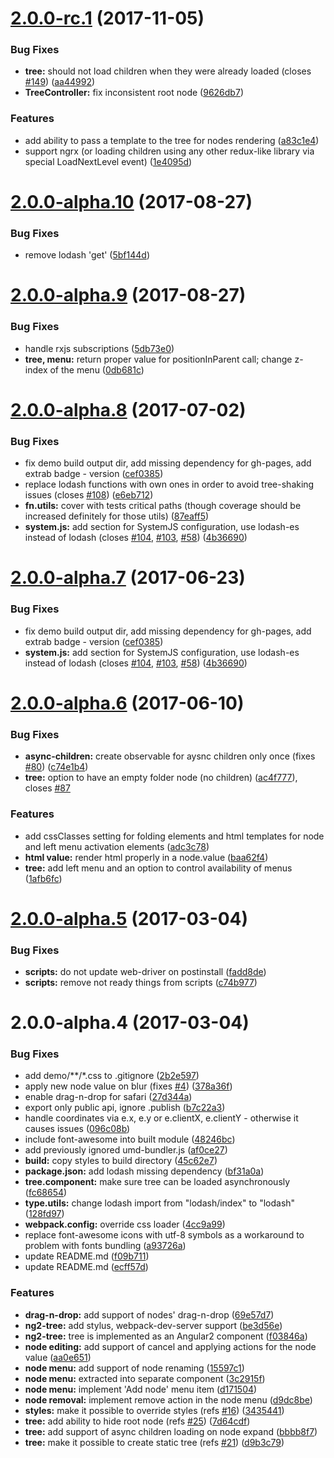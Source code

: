 <a name="2.0.0-rc.1"></a>
# [2.0.0-rc.1](https://github.com/valor-software/ng2-tree/compare/v2.0.0-alpha.10...v2.0.0-rc.1) (2017-11-05)


### Bug Fixes

* **tree:** should not load children when they were already loaded (closes [#149](https://github.com/valor-software/ng2-tree/issues/149)) ([aa44992](https://github.com/valor-software/ng2-tree/commit/aa44992))
* **TreeController:** fix inconsistent root node ([9626db7](https://github.com/valor-software/ng2-tree/commit/9626db7))


### Features

* add ability to pass a template to the tree for nodes rendering ([a83c1e4](https://github.com/valor-software/ng2-tree/commit/a83c1e4))
* support ngrx (or loading children using any other redux-like library via special LoadNextLevel event) ([1e4095d](https://github.com/valor-software/ng2-tree/commit/1e4095d))



<a name="2.0.0-alpha.10"></a>
# [2.0.0-alpha.10](https://github.com/valor-software/ng2-tree/compare/v2.0.0-alpha.9...v2.0.0-alpha.10) (2017-08-27)


### Bug Fixes

* remove lodash 'get' ([5bf144d](https://github.com/valor-software/ng2-tree/commit/5bf144d))



<a name="2.0.0-alpha.9"></a>
# [2.0.0-alpha.9](https://github.com/valor-software/ng2-tree/compare/v2.0.0-alpha.8...v2.0.0-alpha.9) (2017-08-27)


### Bug Fixes

* handle rxjs subscriptions ([5db73e0](https://github.com/valor-software/ng2-tree/commit/5db73e0))
* **tree, menu:** return proper value for positionInParent call; change z-index of the menu ([0db681c](https://github.com/valor-software/ng2-tree/commit/0db681c))



<a name="2.0.0-alpha.8"></a>
# [2.0.0-alpha.8](https://github.com/valor-software/ng2-tree/compare/v2.0.0-alpha.6...v2.0.0-alpha.8) (2017-07-02)


### Bug Fixes

* fix demo build output dir, add missing dependency for gh-pages, add extrab badge - version ([cef0385](https://github.com/valor-software/ng2-tree/commit/cef0385))
* replace lodash functions with own ones in order to avoid tree-shaking issues (closes [#108](https://github.com/valor-software/ng2-tree/issues/108)) ([e6eb712](https://github.com/valor-software/ng2-tree/commit/e6eb712))
* **fn.utils:** cover with tests critical paths (though coverage should be increased definitely for those utils) ([87eaff5](https://github.com/valor-software/ng2-tree/commit/87eaff5))
* **system.js:** add section for SystemJS configuration, use lodash-es instead of lodash (closes [#104](https://github.com/valor-software/ng2-tree/issues/104), [#103](https://github.com/valor-software/ng2-tree/issues/103), [#58](https://github.com/valor-software/ng2-tree/issues/58)) ([4b36690](https://github.com/valor-software/ng2-tree/commit/4b36690))



<a name="2.0.0-alpha.7"></a>
# [2.0.0-alpha.7](https://github.com/valor-software/ng2-tree/compare/v2.0.0-alpha.6...v2.0.0-alpha.7) (2017-06-23)


### Bug Fixes

* fix demo build output dir, add missing dependency for gh-pages, add extrab badge - version ([cef0385](https://github.com/valor-software/ng2-tree/commit/cef0385))
* **system.js:** add section for SystemJS configuration, use lodash-es instead of lodash (closes [#104](https://github.com/valor-software/ng2-tree/issues/104), [#103](https://github.com/valor-software/ng2-tree/issues/103), [#58](https://github.com/valor-software/ng2-tree/issues/58)) ([4b36690](https://github.com/valor-software/ng2-tree/commit/4b36690))



<a name="2.0.0-alpha.6"></a>
# [2.0.0-alpha.6](https://github.com/valor-software/ng2-tree/compare/v2.0.0-alpha.5...v2.0.0-alpha.6) (2017-06-10)


### Bug Fixes

* **async-children:** create observable for aysnc children only once (fixes [#80](https://github.com/valor-software/ng2-tree/issues/80)) ([c74e1b4](https://github.com/valor-software/ng2-tree/commit/c74e1b4))
* **tree:** option to have an empty folder node (no children) ([ac4f777](https://github.com/valor-software/ng2-tree/commit/ac4f777)), closes [#87](https://github.com/valor-software/ng2-tree/issues/87)


### Features

* add cssClasses setting for folding elements and html templates for node and left menu activation elements ([adc3c78](https://github.com/valor-software/ng2-tree/commit/adc3c78))
* **html value:** render html properly in a node.value ([baa62f4](https://github.com/valor-software/ng2-tree/commit/baa62f4))
* **tree:** add left menu and an option to control availability of menus ([1afb6fc](https://github.com/valor-software/ng2-tree/commit/1afb6fc))



<a name="2.0.0-alpha.5"></a>
# [2.0.0-alpha.5](https://github.com/valor-software/ng2-tree/compare/v2.0.0-alpha.4...v2.0.0-alpha.5) (2017-03-04)


### Bug Fixes

* **scripts:** do not update web-driver on postinstall ([fadd8de](https://github.com/valor-software/ng2-tree/commit/fadd8de))
* **scripts:** remove not ready things from scripts ([c74b977](https://github.com/valor-software/ng2-tree/commit/c74b977))



<a name="2.0.0-alpha.4"></a>
# 2.0.0-alpha.4 (2017-03-04)


### Bug Fixes

* add demo/**/*.css to .gitignore ([2b2e597](https://github.com/valor-software/ng2-tree/commit/2b2e597))
* apply new node value on blur (fixes [#4](https://github.com/valor-software/ng2-tree/issues/4)) ([378a36f](https://github.com/valor-software/ng2-tree/commit/378a36f))
* enable drag-n-drop for safari ([27d344a](https://github.com/valor-software/ng2-tree/commit/27d344a))
* export only public api, ignore .publish ([b7c22a3](https://github.com/valor-software/ng2-tree/commit/b7c22a3))
* handle coordinates via e.x, e.y or e.clientX, e.clientY - otherwise it causes issues ([096c08b](https://github.com/valor-software/ng2-tree/commit/096c08b))
* include font-awesome into built module ([48246bc](https://github.com/valor-software/ng2-tree/commit/48246bc))
* add previously ignored umd-bundler.js ([af0ce27](https://github.com/valor-software/ng2-tree/commit/af0ce27))
* **build:** copy styles to build directory ([45c62e7](https://github.com/valor-software/ng2-tree/commit/45c62e7))
* **package.json:** add lodash missing dependency ([bf31a0a](https://github.com/valor-software/ng2-tree/commit/bf31a0a))
* **tree.component:** make sure tree can be loaded asynchronously ([fc68654](https://github.com/valor-software/ng2-tree/commit/fc68654))
* **type.utils:** change lodash import from "lodash/index" to "lodash" ([128fd97](https://github.com/valor-software/ng2-tree/commit/128fd97))
* **webpack.config:** override css loader ([4cc9a99](https://github.com/valor-software/ng2-tree/commit/4cc9a99))
* replace font-awesome icons with utf-8 symbols as a workaround to problem with fonts bundling ([a93726a](https://github.com/valor-software/ng2-tree/commit/a93726a))
* update README.md ([f09b711](https://github.com/valor-software/ng2-tree/commit/f09b711))
* update README.md ([ecff57d](https://github.com/valor-software/ng2-tree/commit/ecff57d))


### Features

* **drag-n-drop:** add support of nodes' drag-n-drop ([69e57d7](https://github.com/valor-software/ng2-tree/commit/69e57d7))
* **ng2-tree:** add stylus, webpack-dev-server support ([be3d56e](https://github.com/valor-software/ng2-tree/commit/be3d56e))
* **ng2-tree:** tree is implemented as an Angular2 component ([f03846a](https://github.com/valor-software/ng2-tree/commit/f03846a))
* **node editing:** add support of cancel and applying actions for the node value ([aa0e651](https://github.com/valor-software/ng2-tree/commit/aa0e651))
* **node menu:** add support of node renaming ([15597c1](https://github.com/valor-software/ng2-tree/commit/15597c1))
* **node menu:** extracted into separate component ([3c2915f](https://github.com/valor-software/ng2-tree/commit/3c2915f))
* **node menu:** implement 'Add node' menu item ([d171504](https://github.com/valor-software/ng2-tree/commit/d171504))
* **node removal:** implement remove action in the node menu ([d9dc8be](https://github.com/valor-software/ng2-tree/commit/d9dc8be))
* **styles:** make it possible to override styles (refs [#16](https://github.com/valor-software/ng2-tree/issues/16)) ([3435441](https://github.com/valor-software/ng2-tree/commit/3435441))
* **tree:** add ability to hide root node (refs [#25](https://github.com/valor-software/ng2-tree/issues/25)) ([7d64cdf](https://github.com/valor-software/ng2-tree/commit/7d64cdf))
* **tree:** add support of async children loading on node expand ([bbbb8f7](https://github.com/valor-software/ng2-tree/commit/bbbb8f7))
* **tree:** make it possible to create static tree (refs [#21](https://github.com/valor-software/ng2-tree/issues/21)) ([d9b3c79](https://github.com/valor-software/ng2-tree/commit/d9b3c79))



